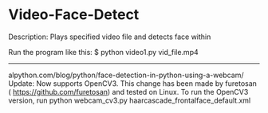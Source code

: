 
Video-Face-Detect
==================

Description:
Plays specified video file and detects face within

Run the program like this:
$ python video1.py vid_file.mp4

-----------------------------------------------------------------
alpython.com/blog/python/face-detection-in-python-using-a-webcam/
Update: Now supports OpenCV3. This change has been made by furetosan ( https://github.com/furetosan) and tested on Linux.
To run the OpenCV3 version, run python webcam_cv3.py haarcascade_frontalface_default.xml

